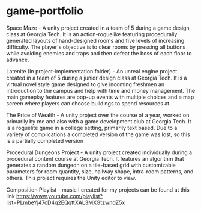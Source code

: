# game-portfolio
Space Maze - A unity project created in a team of 5 during a game design class at Georgia Tech. It is an action-roguelike featuring procedurally generated layouts of hand-designed rooms and five levels of increasing difficulty. The player's objective is to clear rooms by pressing all buttons while avoiding enemies and traps and then defeat the boss of each floor to advance.

Latenite (In project-implementation folder) - An unreal engine project created in a team of 5 during a junior design class at Georgia Tech. It is a virtual novel style game designed to give incoming freshmen an introduction to the campus and help with time and money management. The main gameplay features are pop-up events with multiple choices and a map screen where players can choose buildings to spend resources at.

The Price of Wealth - A unity project over the course of a year, worked on primarily by me and also with a game development club at Georgia Tech.
It is a roguelite game in a college setting, primarily text based. Due to a variety of complications a completed version of the game was lost, so this is a partially completed version

Procedural Dungeons Project - A unity project created individually during a procedural content course at Georgia Tech. It features an algorithm that generates a random dungeon on a tile-based grid with customizable parameters for room quantity, size, hallway shape, intra-room patterns, and others. This project requires the Unity editor to view.

Composition Playlist - music I created for my projects can be found at this link https://www.youtube.com/playlist?list=PLmbeYj47cD4q2EQqttXAL3MXGtzwndZ5x
